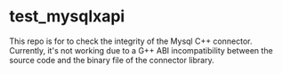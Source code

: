 # test_mysqlxapi

This repo is for to check the integrity of the Mysql C++ connector.
Currently, it's not working due to a G++ ABI incompatibility between the source code and the binary file of the connector library.

